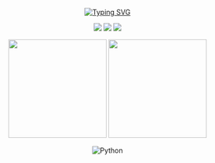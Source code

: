 
<div align="center">

[![Typing SVG](https://readme-typing-svg.demolab.com?font=Lobster&size=36&pause=1000&color=F7F7F7&background=8639FF&center=true&vCenter=true&random=true&width=435&lines=Hello%2C+I'm+Fake+AI)](https://git.io/typing-svg)

[![](https://img.shields.io/badge/telegram-D14836?color=2CA5E0&style=for-the-badge&logo=telegram&logoColor=white)](https://t.me/obsidian99)
[![](https://img.shields.io/badge/twitter-%231DA1F2.svg?&style=for-the-badge&logo=twitter&logoColor=white)](https://twitter.com/obsidian_mars)
[![](https://img.shields.io/badge/Blog-%23FFA500.svg?&style=for-the-badge&logo=rss&logoColor=white)](https://bento.me/fakeai)

</div>

<p align="center">
  <img height="200" src="https://github-readme-stats-inky-two-14.vercel.app/api?username=obsidian99&show_icons=true&theme=dracula&include_all_commits=true" />
  <img height="200" src="https://github-readme-stats-inky-two-14.vercel.app/api/top-langs/?username=obsidian99&theme=dracula&show_icons=true" />
</p>
<div align="center">

![Python](https://img.shields.io/badge/-Python-%233776ab?logo=python&style=for-the-badge&logoColor=white)
[^_^]: # ![Flask](https://img.shields.io/badge/-Flask-%23eeeeee?logo=flask&style=for-the-badge&logoColor=black)
[^_^]: # ![Django](https://img.shields.io/badge/-Django-%23092E20?logo=django&style=for-the-badge&logoColor=white)
[^_^]: # ![Vue.js](https://img.shields.io/badge/-Vue.js-%234fc08d?logo=vue.js&style=for-the-badge&logoColor=white)
[^_^]: # ![React](https://img.shields.io/badge/-React-%2357d8fb?logo=react&style=for-the-badge&logoColor=white)
[^_^]: # This message is used to verify that this feed (feedId:76813054730266624) belongs to me (userId:55544232123215872). Join me in enjoying the next generation information browser https://follow.is.

</div>

